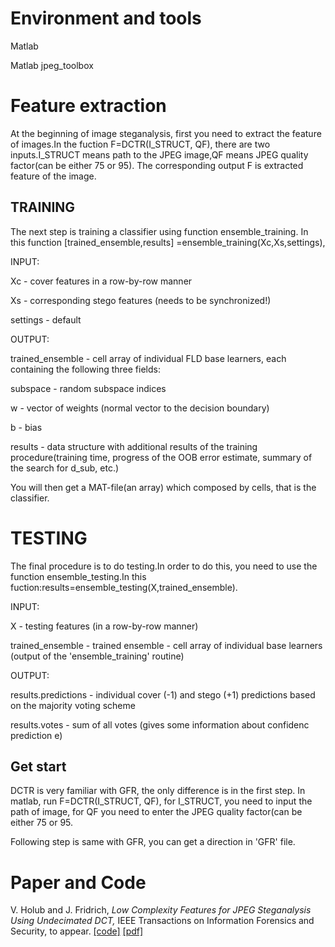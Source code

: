 # Environment and tools

Matlab

Matlab jpeg_toolbox

# Feature extraction
At the beginning of image steganalysis, first you need to extract the feature of images.In the fuction F=DCTR(I_STRUCT, QF), there are two inputs.I_STRUCT means path to the JPEG image,QF means JPEG quality factor(can be either 75 or 95). The corresponding output F is extracted feature of the image.

## TRAINING
The next step is training a classifier using function ensemble_training. In this function [trained_ensemble,results] =ensemble_training(Xc,Xs,settings), 

INPUT: 

Xc - cover features in a row-by-row manner

Xs - corresponding stego features (needs to be synchronized!)

settings - default

OUTPUT:

trained_ensemble - cell array of individual FLD base learners, each containing the following three fields:

subspace - random subspace indices

w - vector of weights (normal vector to the decision boundary)

b - bias

results - data structure with additional results of the training procedure(training time, progress of the OOB error estimate,
summary of the search for d_sub, etc.)

You will then get a MAT-file(an array) which composed by cells, that is the classifier.


# TESTING
The final procedure is to do testing.In order to do this, you need to use the function ensemble_testing.In this fuction:results=ensemble_testing(X,trained_ensemble).

INPUT:

X - testing features (in a row-by-row manner)

trained_ensemble - trained ensemble - cell array of individual base learners (output of the 'ensemble_training' routine)

OUTPUT:

results.predictions - individual cover (-1) and stego (+1) predictions based on the majority voting scheme

results.votes - sum of all votes (gives some information about confidenc prediction e)

## Get start
DCTR is very familiar with GFR, the only difference is in the first step. In matlab, run F=DCTR(I_STRUCT, QF), for I_STRUCT, you need to input the path of image, for QF you need to enter the JPEG quality factor(can be either 75 or 95.

Following step is same with GFR, you can get a direction in 'GFR' file.

# Paper and Code
V. Holub and J. Fridrich, _Low Complexity Features for JPEG Steganalysis Using Undecimated DCT,_ IEEE Transactions on Information Forensics and Security, to appear. [[code]](http://dde.binghamton.edu/download/feature_extractors/) [[pdf]](http://www.ws.binghamton.edu/fridrich/Research/DCTR.pdf)
